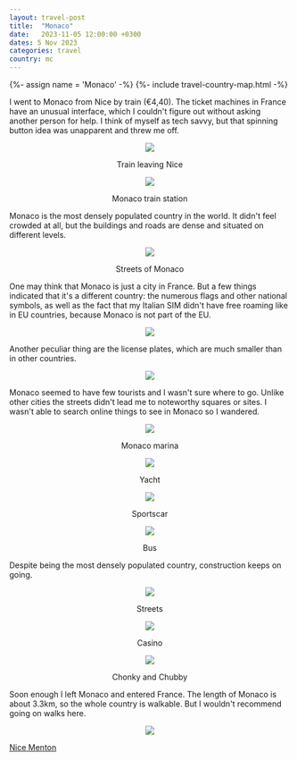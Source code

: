 ```yaml
---
layout: travel-post
title:  "Monaco"
date:   2023-11-05 12:00:00 +0300
dates: 5 Nov 2023
categories: travel
country: mc
---
```

{%- assign name = 'Monaco' -%}
{%- include travel-country-map.html -%}


I went to Monaco from Nice by train (€4,40). The ticket machines in France have an unusual interface, which I couldn't figure out without asking another person for help. I think of myself as tech savvy, but that spinning button idea was unapparent and threw me off. 
<center>
    <div class="side-by-side">
        <div>
            <img src="{{site.baseurl}}/assets/img/monaco/1.jpg" />
            <p class="image-label">
                Train leaving Nice
            </p>
        </div>
        <div>
            <img src="{{site.baseurl}}/assets/img/monaco/2.jpg" />
            <p class="image-label">
                Monaco train station
            </p>
        </div>
    </div>
</center>

Monaco is the most densely populated country in the world. It didn't feel crowded at all, but the buildings and roads are dense and situated on different levels.
<center>
<img src="{{site.baseurl}}/assets/img/monaco/3.jpg" />
<p class="image-label">Streets of Monaco</p>
</center>

One may think that Monaco is just a city in France. But a few things indicated that it's a different country: the numerous flags and other national symbols, as well as the fact that my Italian SIM didn't have free roaming like in EU countries, because Monaco is not part of the EU. 
<center>
<img src="{{site.baseurl}}/assets/img/monaco/4.jpg" />
<p class="image-label"></p>
</center>

Another peculiar thing are the license plates, which are much smaller than in other countries.
<center>
<img src="{{site.baseurl}}/assets/img/monaco/4-1.jpg" />
<p class="image-label"></p>
</center>

Monaco seemed to have few tourists and I wasn't sure where to go. Unlike other cities the streets didn't lead me to noteworthy squares or sites. I wasn't able to search online things to see in Monaco so I wandered.
<center>
<img src="{{site.baseurl}}/assets/img/monaco/5.jpg" />
<p class="image-label">Monaco marina</p>
</center>

<center>
<img src="{{site.baseurl}}/assets/img/monaco/6.jpg" />
<p class="image-label">Yacht</p>
</center>

<center>
<img src="{{site.baseurl}}/assets/img/monaco/7.jpg" />
<p class="image-label">Sportscar</p>
</center>

<center>
<img src="{{site.baseurl}}/assets/img/monaco/8.jpg" />
<p class="image-label">Bus</p>
</center>

Despite being the most densely populated country, construction keeps on going.
<center>
<img src="{{site.baseurl}}/assets/img/monaco/9.jpg" />
<p class="image-label">Streets</p>
</center>

<center>
<img src="{{site.baseurl}}/assets/img/monaco/10.jpg" />
<p class="image-label">Casino</p>
</center>

<center>
<img src="{{site.baseurl}}/assets/img/monaco/11.jpg" />
<p class="image-label">Chonky and Chubby</p>
</center>

Soon enough I left Monaco and entered France. The length of Monaco is about 3.3km, so the whole country is walkable. But I wouldn't recommend going on walks here.
<center>
<img src="{{site.baseurl}}/assets/img/monaco/12.jpg" />
<p class="image-label"></p>
</center>

<a class="prev" href="/travel/2023/nice">
    Nice
</a>

<a class="next" href="/travel/2023/menton">
    Menton
</a>
